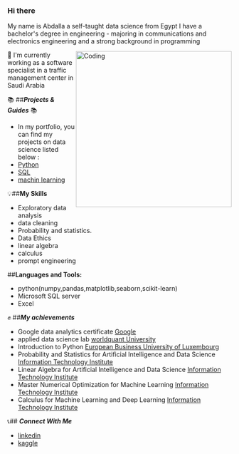 ### Hi there 
My name is Abdalla a self-taught data science from Egypt  I have a bachelor's degree in engineering - majoring in communications and
electronics engineering and a strong background in programming 

<img align="right" alt="Coding" width="350" src="https://camo.githubusercontent.com/8bf6f6d78abc81fcf9c49f10649423e73ea44bc248e83aaae8759d401c829a84/68747470733a2f2f70687973696373677572756b756c2e66696c65732e776f726470726573732e636f6d2f323031392f30322f6368617261637465722d312e676966">

 👷 I'm currently working as a software specialist in a traffic management center in Saudi Arabia
 

📚 ##***Projects & Guides*** 📚
* In my portfolio, you can find my projects  on data science listed below  :
* [Python](https://github.com/bedo-gomaa/data-analysis-using-python)
* [SQL](https://github.com/bedo-gomaa/data-analysis-using-SQL)
* [machin learning](https://github.com/bedo-gomaa/machin-learning-projects)


💡##**My Skills**
 *  Exploratory data analysis
 *  data cleaning 
 *  Probability and statistics.
 *  Data Ethics
 *  linear algebra
 *  calculus
 *  prompt engineering


##**Languages and Tools:**
 *  python(numpy,pandas,matplotlib,seaborn,scikit-learn)
 *  Microsoft SQL server
 *  Excel 


✊ ##***My achievements***
 *  Google data analytics certificate [Google](https://www.credly.com/earner/earned/badge/8cb1332b-3143-4830-825b-bfd53fce4a79)
 *  applied data science lab [worldquant University](https://www.credly.com/earner/earned/badge/5ac7d92d-7197-45d6-ae55-934961095c7f)
 *  Introduction to Python [European Business University of Luxembourg](https://connect.ebulux.lu/course/view.php?id=73)
 *   Probability and Statistics for Artificial Intelligence and Data Science [Information Technology Institute](https://iti.gov.eg/iti/home)
 *   Linear Algebra for Artificial Intelligence and Data Science [Information Technology Institute](https://iti.gov.eg/iti/home)
 *   Master Numerical Optimization for Machine Learning [Information Technology Institute](https://iti.gov.eg/iti/home)
 * Calculus for Machine Learning and Deep Learning [Information Technology Institute](https://iti.gov.eg/iti/home)




     


  📞## ***Connect With Me***
  
  * [linkedin](https://www.linkedin.com/in/abdallah-gomaa-1b3146195/)
  * [kaggle](https://www.kaggle.com/abdallahgomaa)


<!--
**bedo-gomaa/bedo-gomaa** is a ✨ _special_ ✨ repository because its `README.md` (this file) appears on your GitHub profile.

Here are some ideas to get you started:

- 🔭 I’m currently working on ...
- 🌱 I’m currently learning ...
- 👯 I’m looking to collaborate on ...
- 🤔 I’m looking for help with ...
- 💬 Ask me about ...
- 📫 How to reach me: ...
- 😄 Pronouns: ...
- ⚡ Fun fact: ...
-->
